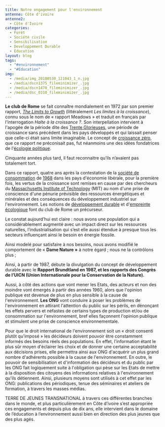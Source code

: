 ```yaml
---
title: Notre engagement pour l'environnement
antenne: Côte d'ivoire
antenne2:
  - Côte d'Ivoire
categories:
  - Forêt
  - Société civile
  - Sensibilisation
  - Developpement Durable
  - Education
layout: blog
tags:
  - "#environnement"
  - "#Education"
img:
  - /media/img_20180530_121043_1_n.jpg
  - /media/dscn1375_fileminimizer_.jpg
  - /media/dscn1470_fileminimizer_.jpg
  - /media/dsc_0310_fileminimizer_.jpg
---
```

**Le club de Rome** se fait connaître mondialement en 1972 par son premier rapport, *[The Limits to Growth](https://fr.wikipedia.org/wiki/Halte_%C3%A0_la_croissance_%3F "Halte à la croissance ?")* (littéralement *Les limites à la croissance*), connu sous le nom de « rapport Meadows » et traduit en français par l'interrogation *Halte à la croissance ?*. Son interpellation intervient à l'apogée de la période dite des [Trente Glorieuses](https://fr.wikipedia.org/wiki/Trente_Glorieuses "Trente Glorieuses"), une période de croissance sans précédent dans les pays développés et qui laissait penser que celle-ci était sans limite imaginable. Le concept de [croissance zéro](https://fr.wikipedia.org/wiki/Croissance_z%C3%A9ro "Croissance zéro"), que ce rapport ne préconisait pas, fut néanmoins une des idées fondatrices de l'[écologie politique](https://fr.wikipedia.org/wiki/%C3%89cologie_politique "Écologie politique").

Cinquante années plus tard, il faut reconnaitre qu’ils n’avaient pas totalement tort.

Dans ce rapport, quatre ans après la contestation de la [société de consommation](https://fr.wikipedia.org/wiki/Soci%C3%A9t%C3%A9_de_consommation "Société de consommation") de [1968](https://fr.wikipedia.org/wiki/Mai_1968 "Mai 1968") dans les pays d'économie libérale, pour la première fois, les vertus de la croissance sont remises en cause par des chercheurs du [Massachusetts Institute of Technology](https://fr.wikipedia.org/wiki/Massachusetts_Institute_of_Technology "Massachusetts Institute of Technology") (MIT) au nom d'une prise de conscience d'une pénurie prévisible des ressources énergétiques et minérales et des conséquences du développement industriel sur l'environnement. Les notions de [développement durable](https://fr.wikipedia.org/wiki/D%C3%A9veloppement_durable "Développement durable") et d'[empreinte écologique](https://fr.wikipedia.org/wiki/Empreinte_%C3%A9cologique "Empreinte écologique") font du club de Rome un précurseur.

Le constat aujourd’hui est claire : nous avons une population qui a considérablement augmenté avec un impact direct sur les ressources naturelles, l’industrialisation qui s’est elle aussi étendue à presque tous les secteurs influençant ainsi le besoin en énergie fossile.

Ainsi modelé pour satisfaire à nos besoins, nous avons modifié le comportement de « **Dame Nature »** à notre égard ; nous ne la contrôlons plus ;

Ainsi, à partir de 1987, débute la divulgation du concept de développement durable avec le **Rapport Brundtland en 1987, et les rapports des Congrès de l’UICN (Union Internationale pour la Conservation de la Nature).**

Aussi, à côté des actions que vont mener les Etats, des acteurs et non des moindre vont émergés à partir des années 1960, alors que l'opinion publique est devenue de plus en plus sensible à la cause de l'environnement. **Les ONG** vont conduire à poser les problèmes de l'environnement en attirant l'attention du public sur les périls, en dénonçant les effets pervers et néfastes de certains types de production et/ou de consommation sur l'environnement, bref elles façonnent l'opinion publique et stimulent une prise de conscience environnementale[](<>).

Pour que le droit international de l'environnement soit un « droit consenti plutôt qu'imposé » les décideurs doivent pouvoir être constamment informés des besoins réels des populations. En effet, l'information étant le plus sûr moyen d'éclairer les choix et de donner une certaine acceptabilité aux décisions prises, elle permettra ainsi aux ONG d'acquérir un plus grand nombre d'adhérents possible à la cause de l'environnement[](<>). En outre, le pouvoir de sensibilisation et d'information des décideurs et du public par les ONG fait logiquement suite à l'obligation qui pèse sur les Etats de mettre à la disposition des citoyens des informations relatives à l'environnement qu'ils détiennent[](<>). Ainsi, plusieurs moyens sont utilisés à cet effet par les ONG: publications des périodiques, tenue des séminaires et ateliers de formation, à travers les masses médias.

TERRE DE JEUNES TRANSNATIONAL à travers ces différentes branches dans le monde, et plus particulièrement en Côte d’ivoire s’est appropriée ces engagements et depuis plus de dix ans, elle intervient dans le domaine de l’éducation à l’environnement aussi bien en direction des plus jeunes que des plus agés.